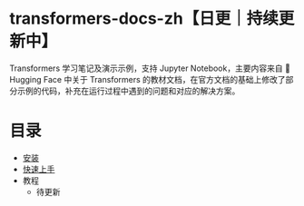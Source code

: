 # transformers-docs-zh【日更｜持续更新中】

Transformers 学习笔记及演示示例，支持 Jupyter Notebook，主要内容来自 🤗 Hugging Face 中关于 Transformers 的教材文档，在官方文档的基础上修改了部分示例的代码，补充在运行过程中遇到的问题和对应的解决方案。

# 目录

- [安装](./docs/0_installation.ipynb)
- [快速上手](./docs/1_quick_tour.ipynb)
- 教程
  - 待更新
